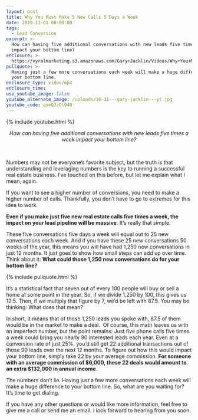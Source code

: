 ```yaml
---
layout: post
title: Why You Must Make 5 New Calls 5 Days a Week
date: 2019-11-01 00:00:00
tags:
  - Lead Conversion
excerpt: >-
  How can having five additional conversations with new leads five times a week
  impact your bottom line?
enclosure: >-
  https://vyralmarketing.s3.amazonaws.com/Gary+Jacklin/Videos/Why+You+Must+Make+5+New+Calls+5+Days+a+Week.mp4
pullquote: >-
  Having just a few more conversations each week will make a huge difference to
  your bottom line.
enclosure_type: video/mp4
enclosure_time:
use_youtube_image: false
youtube_alternate_image: /uploads/10-31---gary-jacklin---yt.jpg
youtube_code: qseQJzOl940
---
```


{% include youtube.html %}

<center><em>How can having five additional conversations with new leads five times a week impact your bottom line?</em></center>

&nbsp;

Numbers may not be everyone’s favorite subject, but the truth is that understanding and leveraging numbers is the key to running a successful real estate business. I’ve touched on this before, but let me explain what I mean, again.

If you want to see a higher number of conversions, you need to make a higher number of calls. Thankfully, you don’t have to go to extremes for this idea to work.

**Even if you make just five new real estate calls five times a week, the impact on your lead pipeline will be massive**. It’s really that simple.

These five conversations five days a week will equal out to 25 new conversations each week. And if you have these 25 new conversations 50 weeks of the year, this means you will have had 1,250 new conversations in just 12 months. It just goes to show how small steps can add up over time. Think about it: **What could those 1,250 new conversations do for your bottom line?**

{% include pullquote.html %}

It’s a statistical fact that seven out of every 100 people will buy or sell a home at some point in the year. So, if we divide 1,250 by 100, this gives us 12.5. Then, if we multiply that figure by 7, we’d be left with 87.5. You may be thinking: What does that mean?

In short, it means that of those 1,250 leads you spoke with, 87.5 of them would be in the market to make a deal. &nbsp;Of course, this math leaves us with an imperfect number, but the point remains: Just five phone calls five times a week could bring you nearly 90 interested leads each year. Even at a conversion rate of just 25%, you’d still get 22 additional transactions out of those 90 leads over the next 12 months. To figure out how this would impact your bottom line, simply take 22 by your average commission. **For someone with an average commission of $6,000, these 22 deals would amount to an extra $132,000 in annual income**.

The numbers don’t lie. Having just a few more conversations each week will make a huge difference to your bottom line. So, what are you waiting for? It’s time to get dialing.

If you have any other questions or would like more information, feel free to give me a call or send me an email. I look forward to hearing from you soon.